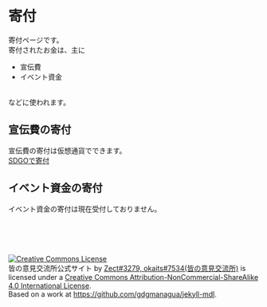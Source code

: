 <h1>寄付</h1>
<p>
寄付ページです。<br>
寄付されたお金は、主に<br>
<ul>
<li>宣伝費</li>
<li>イベント資金
</ul><br>
などに使われます。
</p>
<h2>宣伝費の寄付</h2>
<p>
宣伝費の寄付は仮想通貨でできます。<br>
<a href="https://linuxcodevserver.github.io/donate-sdgo.html">SDGOで寄付</a>
</p>
<h2>イベント資金の寄付</h2>
<p>
イベント資金の寄付は現在受付しておりません。<br>
</p>
<br>
<br>
<br>
<br>
<a rel="license" href="http://creativecommons.org/licenses/by-nc-sa/4.0/"><img alt="Creative Commons License" style="border-width:0" src="https://i.creativecommons.org/l/by-nc-sa/4.0/88x31.png" /></a><br /><span xmlns:dct="http://purl.org/dc/terms/" href="http://purl.org/dc/dcmitype/Text" property="dct:title" rel="dct:type">皆の意見交流所公式サイト</span> by <a xmlns:cc="http://creativecommons.org/ns#" href="https://discord.com/invite/sUdAE64Zc7" property="cc:attributionName" rel="cc:attributionURL">Zect#3279, okaits#7534(皆の意見交流所)</a> is licensed under a <a rel="license" href="http://creativecommons.org/licenses/by-nc-sa/4.0/">Creative Commons Attribution-NonCommercial-ShareAlike 4.0 International License</a>.<br />Based on a work at <a xmlns:dct="http://purl.org/dc/terms/" href="https://github.com/gdgmanagua/jekyll-mdl" rel="dct:source">https://github.com/gdgmanagua/jekyll-mdl</a>.
